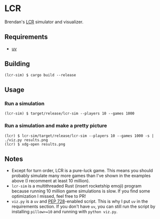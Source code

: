 # LCR
Brendan's [LCR](https://www.georgeandcompany.co/products/lcr-dice-game) simulator and visualizer.

## Requirements
- [uv](https://docs.astral.sh/uv/)

## Building
```
(lcr-sim) $ cargo build --release
```

## Usage
### Run a simulation
```
(lcr-sim) $ target/release/lcr-sim --players 10 --games 1000
```
### Run a simulation and make a pretty picture
```
(lcr) $ lcr-sim/target/release/lcr-sim --players 10 --games 1000 -s | ./viz.py results.png
(lcr) $ xdg-open results.png
```

## Notes
- Except for turn order, LCR is a pure-luck game. This means you should probably simulate many more games than I've shown in the examples above (I recomment at least 10 million).
- `lcr-sim` is a multithreaded Rust (insert rocketship emoji) program because running 10 million game simulations is slow. If you find some optimization I missed, feel free to PR!
- `viz.py` is a `uv` and [PEP 728](https://peps.python.org/pep-0723/)-enabled script. This is why I put `uv` in the requirements section. If you don't have `uv`, you can still run the script by installing `pillow>=10` and running with `python viz.py`.